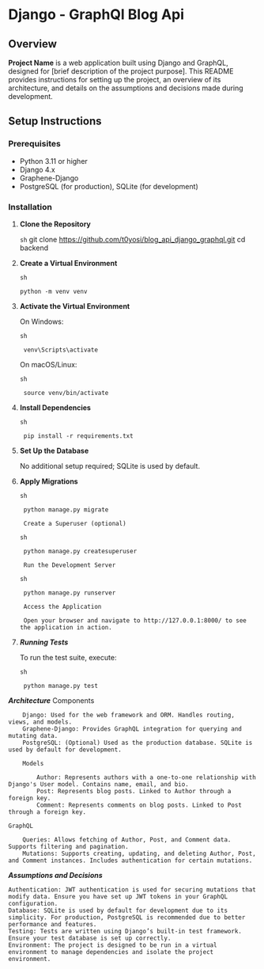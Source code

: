 

# Django - GraphQl Blog Api

## Overview

**Project Name** is a web application built using Django and GraphQL, designed for [brief description of the project purpose]. This README provides instructions for setting up the project, an overview of its architecture, and details on the assumptions and decisions made during development.

## Setup Instructions

### Prerequisites

- Python 3.11 or higher
- Django 4.x
- Graphene-Django
- PostgreSQL (for production), SQLite (for development)

### Installation

1. **Clone the Repository**

   ```sh```
        git clone https://github.com/t0yosi/blog_api_django_graphql.git
        cd backend

2.  **Create a Virtual Environment**

    ```sh```

        python -m venv venv

3. **Activate the Virtual Environment**

    On Windows:

    ```sh```

        venv\Scripts\activate

    On macOS/Linux:

    ```sh```

        source venv/bin/activate

4. **Install Dependencies**

    ```sh```

        pip install -r requirements.txt

5. **Set Up the Database**

    No additional setup required; SQLite is used by default.


6. **Apply Migrations**

    ```sh```

        python manage.py migrate

        Create a Superuser (optional)

    ```sh```

        python manage.py createsuperuser

        Run the Development Server

    ```sh```

        python manage.py runserver

        Access the Application

        Open your browser and navigate to http://127.0.0.1:8000/ to see the application in action.

7. ***Running Tests***

    To run the test suite, execute:

    ```sh```

        python manage.py test




***Architecture***
    Components

        Django: Used for the web framework and ORM. Handles routing, views, and models.
        Graphene-Django: Provides GraphQL integration for querying and mutating data.
        PostgreSQL: (Optional) Used as the production database. SQLite is used by default for development.

        Models

            Author: Represents authors with a one-to-one relationship with Django's User model. Contains name, email, and bio.
            Post: Represents blog posts. Linked to Author through a foreign key.
            Comment: Represents comments on blog posts. Linked to Post through a foreign key.

    GraphQL

        Queries: Allows fetching of Author, Post, and Comment data. Supports filtering and pagination.
        Mutations: Supports creating, updating, and deleting Author, Post, and Comment instances. Includes authentication for certain mutations.

***Assumptions and Decisions***

    Authentication: JWT authentication is used for securing mutations that modify data. Ensure you have set up JWT tokens in your GraphQL configuration.
    Database: SQLite is used by default for development due to its simplicity. For production, PostgreSQL is recommended due to better performance and features.
    Testing: Tests are written using Django’s built-in test framework. Ensure your test database is set up correctly.
    Environment: The project is designed to be run in a virtual environment to manage dependencies and isolate the project environment.